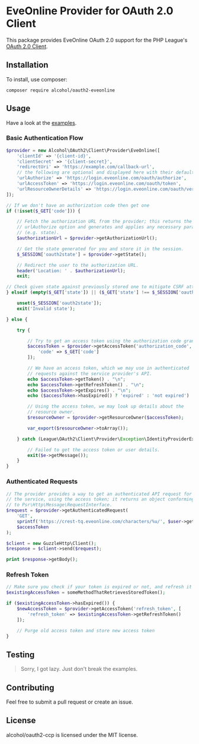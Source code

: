 # EveOnline Provider for OAuth 2.0 Client

This package provides EveOnline OAuth 2.0 support for the PHP League's [OAuth 2.0 Client](https://github.com/thephpleague/oauth2-client).


## Installation

To install, use composer:

```
composer require alcohol/oauth2-eveonline
```


## Usage

Have a look at the [examples](example/).

### Basic Authentication Flow

```php
$provider = new Alcohol\OAuth2\Client\Provider\EveOnline([
    'clientId' => '{client-id}',
    'clientSecret' => '{client-secret}',
    'redirectUri' => 'https://example.com/callback-url',
    // the following are optional and displayed here with their default values
    'urlAuthorize' => 'https://login.eveonline.com/oauth/authorize',
    'urlAccessToken' => 'https://login.eveonline.com/oauth/token',
    'urlResourceOwnerDetails' => 'https://login.eveonline.com/oauth/verify',
]);

// If we don't have an authorization code then get one
if (!isset($_GET['code'])) {

    // Fetch the authorization URL from the provider; this returns the
    // urlAuthorize option and generates and applies any necessary parameters
    // (e.g. state).
    $authorizationUrl = $provider->getAuthorizationUrl();

    // Get the state generated for you and store it in the session.
    $_SESSION['oauth2state'] = $provider->getState();

    // Redirect the user to the authorization URL.
    header('Location: ' . $authorizationUrl);
    exit;

// Check given state against previously stored one to mitigate CSRF attacks.
} elseif (empty($_GET['state']) || ($_GET['state'] !== $_SESSION['oauth2state'])) {

    unset($_SESSION['oauth2state']);
    exit('Invalid state');

} else {

    try {

        // Try to get an access token using the authorization code grant.
        $accessToken = $provider->getAccessToken('authorization_code', [
            'code' => $_GET['code']
        ]);

        // We have an access token, which we may use in authenticated
        // requests against the service provider's API.
        echo $accessToken->getToken() . "\n";
        echo $accessToken->getRefreshToken() . "\n";
        echo $accessToken->getExpires() . "\n";
        echo ($accessToken->hasExpired() ? 'expired' : 'not expired') . "\n";

        // Using the access token, we may look up details about the
        // resource owner.
        $resourceOwner = $provider->getResourceOwner($accessToken);

        var_export($resourceOwner->toArray());

    } catch (League\OAuth2\Client\Provider\Exception\IdentityProviderException $e) {

        // Failed to get the access token or user details.
        exit($e->getMessage());
    }
}
```

### Authenticated Requests

```php
// The provider provides a way to get an authenticated API request for
// the service, using the access token; it returns an object conforming
// to Psr\Http\Message\RequestInterface.
$request = $provider->getAuthenticatedRequest(
    'GET',
    sprintf('https://crest-tq.eveonline.com/characters/%u/', $user->getId()),
    $accessToken
);

$client = new GuzzleHttp\Client();
$response = $client->send($request);

print $response->getBody();
```

### Refresh Token

```php
// Make sure you check if your token is expired or not, and refresh it when necessary
$existingAccessToken = someMethodThatRetrievesStoredToken();

if ($existingAccessToken->hasExpired()) {
    $newAccessToken = $provider->getAccessToken('refresh_token', [
        'refresh_token' => $existingAccessToken->getRefreshToken()
    ]);

    // Purge old access token and store new access token
}
```


## Testing

> Sorry, I got lazy. Just don't break the examples.


## Contributing

Feel free to submit a pull request or create an issue.


## License

alcohol/oauth2-ccp is licensed under the MIT license.
